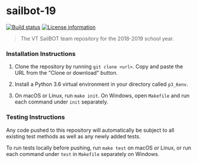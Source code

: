 # sailbot-19

[![Build status](https://travis-ci.com/vt-sailbot/sailbot-19.svg?branch=master)]()
[![License information](https://img.shields.io/badge/license-MIT-lightgrey.svg)]()

> The VT SailBOT team repository for the 2018-2019 school year.

### Installation Instructions

1. Clone the repository by running `git clone <url>`. Copy and paste the URL from the "Clone or download" button.

2. Install a Python 3.6 virtual environment in your directory called `p3_6env`.

3. On macOS or Linux, run `make init`. On Windows, open `Makefile` and run each command under `init` separately.

### Testing Instructions

Any code pushed to this repository will automatically be subject to all existing test methods as well as any newly added tests.

To run tests locally before pushing, run `make test` on macOS or Linux, or run each command under `test` in `Makefile` separately on Windows.